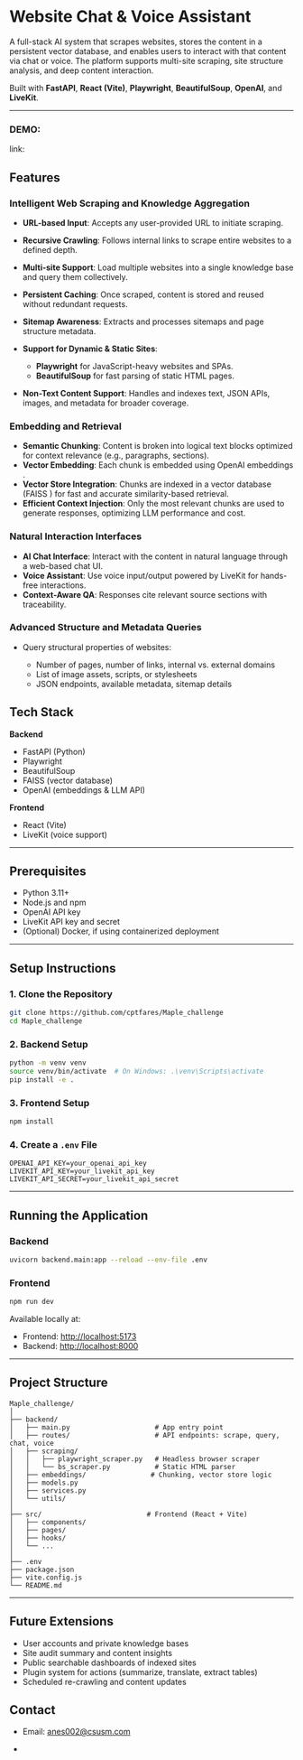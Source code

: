 
# Website Chat & Voice Assistant

A full-stack AI system that scrapes websites, stores the content in a persistent vector database, and enables users to interact with that content via chat or voice. The platform supports multi-site scraping, site structure analysis, and deep content interaction.

Built with **FastAPI**, **React (Vite)**, **Playwright**, **BeautifulSoup**, **OpenAI**, and **LiveKit**.

---

### DEMO:
 
 link: 

## Features

### Intelligent Web Scraping and Knowledge Aggregation

* **URL-based Input**: Accepts any user-provided URL to initiate scraping.
* **Recursive Crawling**: Follows internal links to scrape entire websites to a defined depth.
* **Multi-site Support**: Load multiple websites into a single knowledge base and query them collectively.
* **Persistent Caching**: Once scraped, content is stored and reused without redundant requests.
* **Sitemap Awareness**: Extracts and processes sitemaps and page structure metadata.
* **Support for Dynamic & Static Sites**:

  * **Playwright** for JavaScript-heavy websites and SPAs.
  * **BeautifulSoup** for fast parsing of static HTML pages.
* **Non-Text Content Support**: Handles and indexes text, JSON APIs, images, and metadata for broader coverage.

### Embedding and Retrieval

* **Semantic Chunking**: Content is broken into logical text blocks optimized for context relevance (e.g., paragraphs, sections).
* **Vector Embedding**: Each chunk is embedded using OpenAI embeddings .
* **Vector Store Integration**: Chunks are indexed in a vector database (FAISS ) for fast and accurate similarity-based retrieval.
* **Efficient Context Injection**: Only the most relevant chunks are used to generate responses, optimizing LLM performance and cost.

### Natural Interaction Interfaces

* **AI Chat Interface**: Interact with the content in natural language through a web-based chat UI.
* **Voice Assistant**: Use voice input/output powered by LiveKit for hands-free interactions.
* **Context-Aware QA**: Responses cite relevant source sections with traceability.

### Advanced Structure and Metadata Queries

* Query structural properties of websites:

  * Number of pages, number of links, internal vs. external domains
  * List of image assets, scripts, or stylesheets
  * JSON endpoints, available metadata, sitemap details

## Tech Stack

**Backend**

* FastAPI (Python)
* Playwright
* BeautifulSoup
* FAISS  (vector database)
* OpenAI (embeddings & LLM API)

**Frontend**

* React (Vite)
* LiveKit (voice support)

---

## Prerequisites

* Python 3.11+
* Node.js and npm
* OpenAI API key
* LiveKit API key and secret
* (Optional) Docker, if using containerized deployment

---

## Setup Instructions

### 1. Clone the Repository

```bash
git clone https://github.com/cptfares/Maple_challenge
cd Maple_challenge
```

### 2. Backend Setup

```bash
python -m venv venv
source venv/bin/activate  # On Windows: .\venv\Scripts\activate
pip install -e .
```

### 3. Frontend Setup

```bash
npm install
```

### 4. Create a `.env` File

```env
OPENAI_API_KEY=your_openai_api_key
LIVEKIT_API_KEY=your_livekit_api_key
LIVEKIT_API_SECRET=your_livekit_api_secret
```

---

## Running the Application

### Backend

```bash
uvicorn backend.main:app --reload --env-file .env
```

### Frontend

```bash
npm run dev
```

Available locally at:

* Frontend: [http://localhost:5173](http://localhost:5173)
* Backend: [http://localhost:8000](http://localhost:8000)

---

## Project Structure

```
Maple_challenge/
│
├── backend/              
│   ├── main.py                     # App entry point
│   ├── routes/                     # API endpoints: scrape, query, chat, voice
│   ├── scraping/                  
│   │   ├── playwright_scraper.py   # Headless browser scraper
│   │   └── bs_scraper.py           # Static HTML parser
│   ├── embeddings/                # Chunking, vector store logic
│   ├── models.py                  
│   ├── services.py                
│   └── utils/                     
│
├── src/                          # Frontend (React + Vite)
│   ├── components/               
│   ├── pages/                    
│   ├── hooks/                    
│   └── ...
│
├── .env
├── package.json
├── vite.config.js
└── README.md
```

---

## Future Extensions

* User accounts and private knowledge bases
* Site audit summary and content insights
* Public searchable dashboards of indexed sites
* Plugin system for actions (summarize, translate, extract tables)
* Scheduled re-crawling and content updates


## Contact

* Email: [anes002@csusm.com](mailto:anes002@csusm.com)


-
